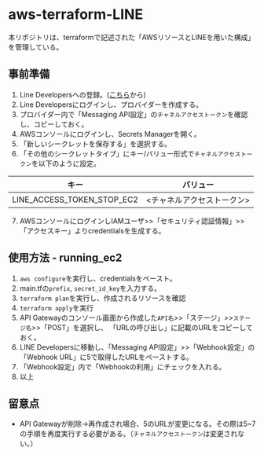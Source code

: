 # aws-terraform-LINE
本リポジトリは、terraformで記述された「AWSリソースとLINEを用いた構成」を管理している。

## 事前準備

1. Line Developersへの登録。([こちら](https://developers.line.biz/ja/)から)
2. Line Developersにログインし、プロバイダーを作成する。
3. プロバイダー内で「Messaging API設定」の`チャネルアクセストークン`を確認し、コピーしておく。
4. AWSコンソールにログインし、Secrets Managerを開く。
5. 「新しいシークレットを保存する」を選択する。
6. 「その他のシークレットタイプ」にキー/バリュー形式で`チャネルアクセストークン`を以下のように設定。 

|  キー  |  バリュー  |
| ---- | ---- |
|  LINE_ACCESS_TOKEN_STOP_EC2  |  <チャネルアクセストークン>  |

7. AWSコンソールにログインしIAMユーザ>>「セキュリティ認証情報」>>「アクセスキー」よりcredentialsを生成する。

## 使用方法 - running_ec2

1. `aws configure`を実行し、credentialsをペースト。
2. main.tfの`prefix`, `secret_id_key`を入力する。
3. `terraform plan`を実行し、作成されるリソースを確認
4. `terraform apply`を実行
5. API Gatewayのコンソール画面から作成した`API名`>>「ステージ」>>`ステージ名`>>「POST」を選択し、 「URLの呼び出し」に記載のURLをコピーしておく。
6. LINE Developersに移動し、「Messaging API設定」>>「Webhook設定」の 「Webhook URL」に5で取得したURLをペーストする。
7. 「Webhook設定」内で「Webhookの利用」にチェックを入れる。
8. 以上

## 留意点

- API Gatewayが削除→再作成され場合、5のURLが変更になる。その際は5~7の手順を再度実行する必要がある。（`チャネルアクセストークン`は変更されない。）
